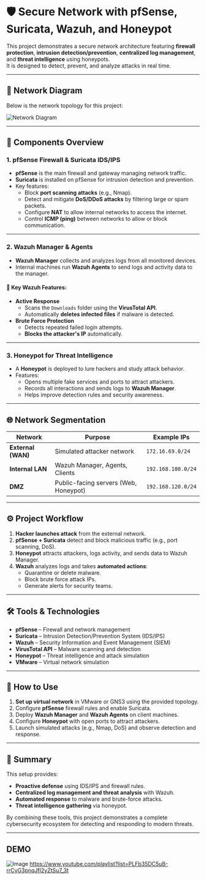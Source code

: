 # 🛡️ Secure Network with pfSense, Suricata, Wazuh, and Honeypot

This project demonstrates a secure network architecture featuring **firewall protection**, **intrusion detection/prevention**, **centralized log management**, and **threat intelligence** using honeypots.  
It is designed to detect, prevent, and analyze attacks in real time.

---

## 📌 Network Diagram
Below is the network topology for this project:

![Network Diagram](./475d6cad-2e40-4d62-9930-64f591492fc0.png)

---

## 🚀 Components Overview

### **1. pfSense Firewall & Suricata IDS/IPS**
- **pfSense** is the main firewall and gateway managing network traffic.
- **Suricata** is installed on pfSense for intrusion detection and prevention.
- Key features:
  - Block **port scanning attacks** (e.g., Nmap).
  - Detect and mitigate **DoS/DDoS attacks** by filtering large or spam packets.
  - Configure **NAT** to allow internal networks to access the internet.
  - Control **ICMP (ping)** between networks to allow or block communication.

---

### **2. Wazuh Manager & Agents**
- **Wazuh Manager** collects and analyzes logs from all monitored devices.
- Internal machines run **Wazuh Agents** to send logs and activity data to the manager.

#### 🔹 Key Wazuh Features:
- **Active Response**  
  - Scans the `Downloads` folder using the **VirusTotal API**.
  - Automatically **deletes infected files** if malware is detected.
- **Brute Force Protection**  
  - Detects repeated failed login attempts.
  - **Blocks the attacker's IP** automatically.

---

### **3. Honeypot for Threat Intelligence**
- A **Honeypot** is deployed to lure hackers and study attack behavior.
- Features:
  - Opens multiple fake services and ports to attract attackers.
  - Records all interactions and sends logs to **Wazuh Manager**.
  - Helps improve detection rules and security awareness.

---

## 🌐 Network Segmentation
| Network            | Purpose                    | Example IPs           |
|--------------------|---------------------------|-----------------------|
| **External (WAN)** | Simulated attacker network | `172.16.69.0/24`      |
| **Internal LAN**   | Wazuh Manager, Agents, Clients | `192.168.100.0/24` |
| **DMZ**            | Public-facing servers (Web, Honeypot) | `192.168.120.0/24` |

---

## ⚙️ Project Workflow
1. **Hacker launches attack** from the external network.  
2. **pfSense + Suricata** detect and block malicious traffic (e.g., port scanning, DoS).  
3. **Honeypot** attracts attackers, logs activity, and sends data to Wazuh Manager.  
4. **Wazuh** analyzes logs and takes **automated actions**:
   - Quarantine or delete malware.
   - Block brute force attack IPs.
   - Generate alerts for security teams.

---

## 🛠 Tools & Technologies
- **pfSense** – Firewall and network management  
- **Suricata** – Intrusion Detection/Prevention System (IDS/IPS)  
- **Wazuh** – Security Information and Event Management (SIEM)  
- **VirusTotal API** – Malware scanning and detection  
- **Honeypot** – Threat intelligence and attack simulation  
- **VMware** – Virtual network simulation

---

## 📖 How to Use
1. **Set up virtual network** in VMware or GNS3 using the provided topology.
2. Configure **pfSense** firewall rules and enable Suricata.
3. Deploy **Wazuh Manager** and **Wazuh Agents** on client machines.
4. Configure **Honeypot** with open ports to attract attackers.
5. Launch simulated attacks (e.g., Nmap, DoS) and observe detection and response.

---

## 🧾 Summary
This setup provides:
- **Proactive defense** using IDS/IPS and firewall rules.
- **Centralized log management and threat analysis** with Wazuh.
- **Automated response** to malware and brute-force attacks.
- **Threat intelligence gathering** via honeypot.

By combining these tools, this project demonstrates a complete cybersecurity ecosystem for detecting and responding to modern threats.

---

## DEMO
![Image](https://github.com/user-attachments/assets/154d120d-4e75-4bc5-affb-ae5f78ca0fd4)
https://www.youtube.com/playlist?list=PLFb35DC5uB-rrCvG3pnqJfI2yZtSu7_3t

